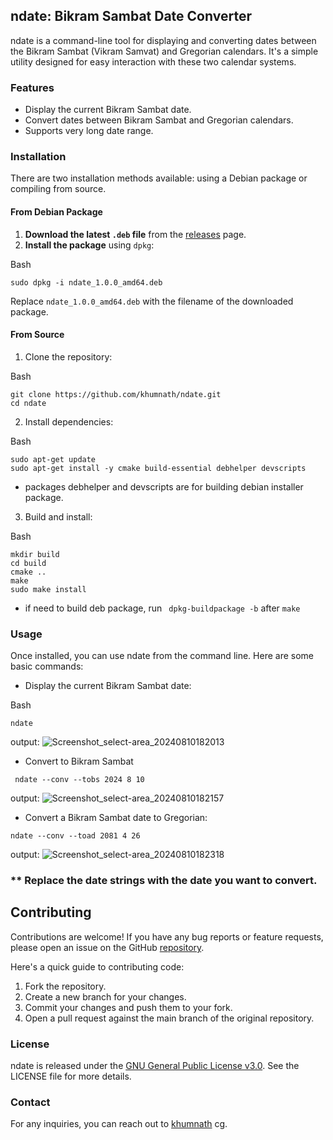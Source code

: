 ## ndate: Bikram Sambat Date Converter

ndate is a command-line tool for displaying and converting dates between the Bikram Sambat (Vikram Samvat) and Gregorian calendars. It's a simple utility designed for easy interaction with these two calendar systems.

### Features

-   Display the current Bikram Sambat date.
-   Convert dates between Bikram Sambat and Gregorian calendars.
-  Supports very long date range.

### Installation

There are two installation methods available: using a Debian package or compiling from source.

#### From Debian Package

1.  **Download the latest `.deb` file** from the [releases](https://github.com/khumnath/ndate/releases) page.
2.  **Install the package** using `dpkg`:

Bash

```
sudo dpkg -i ndate_1.0.0_amd64.deb

```

Replace `ndate_1.0.0_amd64.deb` with the filename of the downloaded package.


#### From Source

1.  Clone the repository:

Bash
```
git clone https://github.com/khumnath/ndate.git
cd ndate
```

2.  Install dependencies:

Bash

```
sudo apt-get update
sudo apt-get install -y cmake build-essential debhelper devscripts

```

* packages debhelper  and devscripts are for building debian installer package.

3.  Build and install:

Bash

```
mkdir build
cd build
cmake ..
make
sudo make install

```
* if need to build deb package, run ``` dpkg-buildpackage -b``` after ```make```


### Usage

Once installed, you can use ndate from the command line. Here are some basic commands:

-   Display the current Bikram Sambat date:

Bash

```
ndate
```
output:
![Screenshot_select-area_20240810182013](https://github.com/user-attachments/assets/7b0f2e84-ec09-44a0-9edc-37bd46a682c4)
* Convert to Bikram Sambat
```
 ndate --conv --tobs 2024 8 10
```
output:
![Screenshot_select-area_20240810182157](https://github.com/user-attachments/assets/474ff597-829e-4f48-8d16-079673f902fd)


* Convert a Bikram Sambat date to Gregorian:
```
ndate --conv --toad 2081 4 26  

```
output:
![Screenshot_select-area_20240810182318](https://github.com/user-attachments/assets/308500ee-15dc-42a3-a1d5-9d5d729b267b)


### ** Replace the date strings with the date you want to convert.

## Contributing

Contributions are welcome! If you have any bug reports or feature requests, please open an issue on the GitHub [repository](https://github.com/khumnath/ndate).

Here's a quick guide to contributing code:

1.  Fork the repository.
3.  Create a new branch for your changes.
5.  Commit your changes and push them to your fork.
7.  Open a pull request against the main branch of the original repository.
    

### License

ndate is released under the [GNU General Public License v3.0](https://www.gnu.org/licenses/gpl-3.0.en.html). See the LICENSE file for more details.

### Contact

For any inquiries, you can reach out to [khumnath](https://khumnath.com.np) cg.
